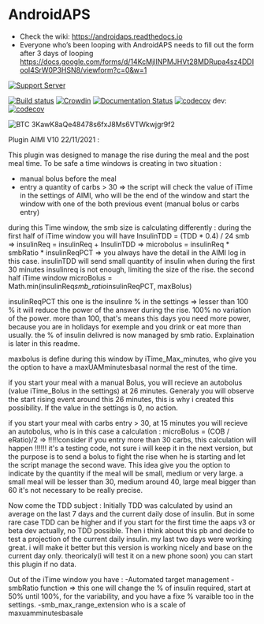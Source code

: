 # AndroidAPS

* Check the wiki: https://androidaps.readthedocs.io
*  Everyone who’s been looping with AndroidAPS needs to fill out the form after 3 days of looping  https://docs.google.com/forms/d/14KcMjlINPMJHVt28MDRupa4sz4DDIooI4SrW0P3HSN8/viewform?c=0&w=1

[![Support Server](https://img.shields.io/discord/629952586895851530.svg?label=Discord&logo=Discord&colorB=7289da&style=for-the-badge)](https://discord.gg/4fQUWHZ4Mw)

[![Build status](https://travis-ci.org/nightscout/AndroidAPS.svg?branch=master)](https://travis-ci.org/nightscout/AndroidAPS)
[![Crowdin](https://d322cqt584bo4o.cloudfront.net/androidaps/localized.svg)](https://translations.androidaps.org/project/androidaps)
[![Documentation Status](https://readthedocs.org/projects/androidaps/badge/?version=latest)](https://androidaps.readthedocs.io/en/latest/?badge=latest)
[![codecov](https://codecov.io/gh/MilosKozak/AndroidAPS/branch/master/graph/badge.svg)](https://codecov.io/gh/MilosKozak/AndroidAPS)
dev: [![codecov](https://codecov.io/gh/MilosKozak/AndroidAPS/branch/dev/graph/badge.svg)](https://codecov.io/gh/MilosKozak/AndroidAPS)


![BTC](https://bitit.io/assets/coins/icon-btc-1e5a37bc0eb730ac83130d7aa859052bd4b53ac3f86f99966627801f7b0410be.svg) 3KawK8aQe48478s6fxJ8Ms6VTWkwjgr9f2


Plugin AIMI V10 22/11/2021 :

This plugin was designed to manage the rise during the meal and the post meal time.
To be safe a time windows is creating in two situation :
- manual bolus before the meal
- entry a quantity of carbs > 30
=> the script will check the value of iTime in the settings of AIMI, who will be the end of the
window and start the window with one of the both previous event (manual bolus or carbs entry)

during this Time window, the smb size is calculating differently :
during the first half of iTime window you will have InsulinTDD = (TDD * 0.4) / 24
smb => insulinReq = insulinReq + InsulinTDD => microbolus = insulinReq * smbRatio * insulinReqPCT
 => you always have the detail in the AIMI log in this case. insulinTDD will send small quantity
 of insulin when during the first 30 minutes insulinreq is not enough, limiting the size of the
 rise.
the second half iTime window microBolus = Math.min(insulinReq*smb_ratio*insulinReqPCT, maxBolus)

insulinReqPCT this one is the insulinre % in the settings => lesser than 100 % it will reduce the
 power of the answer during the rise. 100% no variation of the power. more than 100, that's means
  this days you need more power, because you are in holidays for exemple and you drink or eat
  more than usually. the % of insulin delivred is now managed by smb ratio. Explaination is later
   in this readme.

maxbolus is define during this window by iTime_Max_minutes, who give you the option to have a
maxUAMminutesbasal normal the rest of the time.

if you start your meal with a manual Bolus, you will recieve an autobolus (value iTime_Bolus in
the settings) at 26 minutes. Generaly you will observe the start rising event around this 26
minutes, this is why i created this possibility. If the value in the settings is 0, no action.

if you start your meal with carbs entry > 30, at 15 minutes you will recieve an autobolus, who is
in this case a calculation : microBolus = (COB / eRatio)/2 => !!!!!consider if you entry more than
 30 carbs, this calculation will happen !!!!!! it's a testing code, not sure i will keep it in
 the next version, but the purpose is to send a bolus to fight the rise when he is starting and
 let the script manage the second wave. This idea give you the option to indicate by the
 quantity if the meal will be small, medium or very large. a small meal will be lesser than 30,
 medium around 40, large meal bigger than 60
 it's not necessary to be really precise.

 Now come the TDD subject :
 Initially TDD was calculated by usind an average on the last 7 days and the current daily dose
 of insulin. But in some rare case TDD can be higher and if you start for the first time the aaps
  v3 or beta dev actually, no TDD possible. Then i think about this pb and decide to test a
  projection of the current daily insulin. my last two days were working great. i will make it
  better but this version is working nicely and base on the current day only.
  theoricaly(i will test it on a new phone soon) you can start this plugin if no data.

 Out of the iTime window you have :
 -Automated target management
 -smbRatio function => this one will change the % of insulin required, start at 50% until 100%,
 for the variability, and you have a fixe % varaible too in the settings.
 -smb_max_range_extension who is  a scale of maxuamminutesbasale
